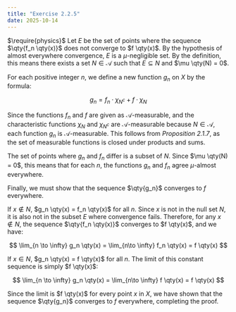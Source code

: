 ```yaml
---
title: "Exercise 2.2.5"
date: 2025-10-14
---
```

$\require{physics}$
Let $E$ be the set of points where the sequence $\qty{f_n \qty(x)}$ does not converge to $f \qty(x)$. 
By the hypothesis of almost everywhere convergence, $E$ is a $\mu$-negligible set. 
By the definition, this means there exists a set $N \in \mathcal{A}$ such that $E \subseteq N$ and $\mu \qty(N) = 0$. 

For each positive integer $n$, we define a new function $g_n$ on $X$ by the formula:

$$
  g_n = f_n \cdot \chi_{N^c} + f \cdot \chi_N
$$

Since the functions $f_n$ and $f$ are given as $\mathcal{A}$-measurable, and the characteristic functions $\chi_N$ and $\chi_{N^c}$ are $\mathcal{A}$-measurable because $N \in \mathcal{A}$, each function $g_n$ is $\mathcal{A}$-measurable. 
This follows from *Proposition 2.1.7*, as the set of measurable functions is closed under products and sums. 

The set of points where $g_n$ and $f_n$ differ is a subset of $N$. 
Since $\mu \qty(N) = 0$, this means that for each $n$, the functions $g_n$ and $f_n$ agree $\mu$-almost everywhere.

Finally, we must show that the sequence $\qty{g_n}$ converges to $f$ everywhere. 

If $x \notin N$, $g_n \qty(x) = f_n \qty(x)$ for all $n$. 
Since $x$ is not in the null set $N$, it is also not in the subset $E$ where convergence fails. 
Therefore, for any $x \notin N$, the sequence $\qty{f_n \qty(x)}$ converges to $f \qty(x)$, and we have:

$$
  \lim_{n \to \infty} g_n \qty(x) = \lim_{n\to \infty} f_n \qty(x) = f \qty(x)
$$

If $x \in N$, $g_n \qty(x) = f \qty(x)$ for all $n$. 
The limit of this constant sequence is simply $f \qty(x)$:

$$
  \lim_{n \to \infty} g_n \qty(x) = \lim_{n\to \infty} f \qty(x) = f \qty(x)
$$

Since the limit is $f \qty(x)$ for every point $x$ in $X$, we have shown that the sequence $\qty{g_n}$ converges to $f$ everywhere, completing the proof. 
